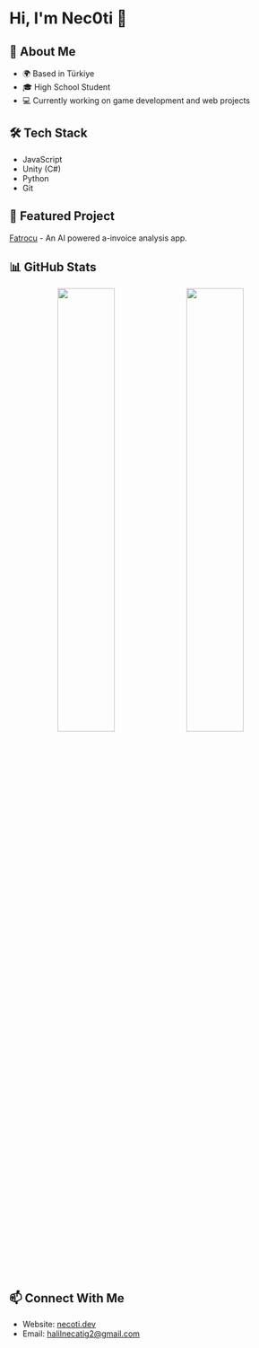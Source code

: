 # Hi, I'm Nec0ti 👋

## 🚀 About Me
- 🌍 Based in Türkiye
- 🎓 High School Student
- 💻 Currently working on game development and web projects

## 🛠️ Tech Stack
- JavaScript
- Unity (C#)
- Python
- Git

## 🔭 Featured Project
[Fatrocu](https://github.com/Nec0ti/Fatrocu) - An AI powered a-invoice analysis app.

## 📊 GitHub Stats
<div align="center">
  <img src="https://github-readme-stats.vercel.app/api?username=Nec0ti&show_icons=true&theme=tokyonight&hide_border=true&include_all_commits=true&count_private=true" width="45%" />
  <img src="https://github-readme-stats.vercel.app/api/top-langs/?username=Nec0ti&theme=tokyonight&hide_border=true&layout=compact" width="45%" />
</div>

## 📫 Connect With Me
- Website: [necoti.dev](https://necoti.dev)
- Email: [halilnecatig2@gmail.com](mailto:halilnecatig2@gmail.com)
